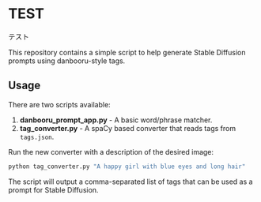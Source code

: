 # TEST

テスト

This repository contains a simple script to help generate Stable Diffusion prompts using danbooru-style tags.

## Usage

There are two scripts available:

1. **danbooru_prompt_app.py** - A basic word/phrase matcher.
2. **tag_converter.py** - A spaCy based converter that reads tags from `tags.json`.

Run the new converter with a description of the desired image:

```bash
python tag_converter.py "A happy girl with blue eyes and long hair"
```

The script will output a comma-separated list of tags that can be used as a prompt for Stable Diffusion.
